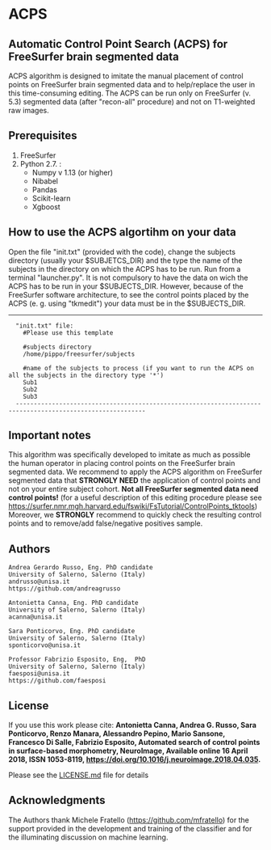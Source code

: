 # ACPS
## Automatic Control Point Search (ACPS) for FreeSurfer brain segmented data 
ACPS algorithm is designed to imitate the manual placement of control points on FreeSurfer brain segmented data and to help/replace the 
user in this time-consuming editing. The ACPS can be run only on FreeSurfer (v. 5.3) segmented data (after "recon-all" procedure) and
not on T1-weighted raw images.

## Prerequisites
1. FreeSurfer 
2. Python 2.7. :
    - Numpy v 1.13 (or higher)
    - Nibabel
    - Pandas
    - Scikit-learn
    - Xgboost
    


## How to use the ACPS algortihm on your data
Open the file "init.txt" (provided with the code), change the subjects directory (usually your $SUBJETCS_DIR) 
and the type the name of the subjects in the directory on which the ACPS has to be run.
Run from a terminal "launcher.py". It is not compulsory to have the data on wich the ACPS has to 
be run in your $SUBJECTS_DIR. However, because of the FreeSurfer software architecture, to see 
the control points placed by the ACPS (e. g. using "tkmedit") your data must be in the $SUBJECTS_DIR.
 
-------------------------------------------------------------------------------------------------------------
      "init.txt" file:
        #Please use this template

        #subjects directory
        /home/pippo/freesurfer/subjects

        #name of the subjects to process (if you want to run the ACPS on all the subjects in the directory type '*')
        Sub1
        Sub2
        Sub3
      ----------------------------------------------------------------------------------------------------------

## Important notes
This algorithm was specifically developed to imitate as much as possible the human operator in placing 
control points on the FreeSurfer brain segmented data. We recommend to apply the ACPS algorithm on FreeSurfer
segmented data that **STRONGLY NEED** the application of control points and not on your entire subject cohort. 
**Not all FreeSurfer segmented data need control points!** (for a useful description of this editing 
procedure please see https://surfer.nmr.mgh.harvard.edu/fswiki/FsTutorial/ControlPoints_tktools)
Moreover, we **STRONGLY** recommend to quickly check the resulting control points and to remove/add
false/negative positives sample. 
    



## Authors
    Andrea Gerardo Russo, Eng. PhD candidate
    University of Salerno, Salerno (Italy)
    andrusso@unisa.it
    https://github.com/andreagrusso
    
    Antonietta Canna, Eng. PhD candidate
    University of Salerno, Salerno (Italy)
    acanna@unisa.it
    
    Sara Ponticorvo, Eng. PhD candidate
    University of Salerno, Salerno (Italy)
    sponticorvo@unisa.it
    
    Professor Fabrizio Esposito, Eng,  PhD
    University of Salerno, Salerno (Italy)
    faesposi@unisa.it
    https://github.com/faesposi


## License
If you use this work please cite:
**Antonietta Canna, Andrea G. Russo, Sara Ponticorvo, Renzo Manara, Alessandro Pepino, Mario Sansone, Francesco Di Salle, Fabrizio Esposito, Automated search of control points in surface-based morphometry, NeuroImage, Available online 16 April 2018, ISSN 1053-8119, https://doi.org/10.1016/j.neuroimage.2018.04.035.**

Please see the [LICENSE.md](LICENSE.md) file for details

## Acknowledgments
The Authors thank Michele Fratello (https://github.com/mfratello) for the support provided 
in the development and training of the classifier and for the illuminating discussion on 
machine learning. 



